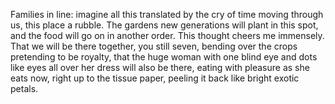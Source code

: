 Families in line: imagine all this
translated by the cry of time moving through us,
this place a rubble. The gardens new generations
will plant in this spot, and the food will go on
in another order. This thought cheers me immensely.
That we will be there together, you still seven,
bending over the crops pretending to be royalty,
that the huge woman with one blind eye
and dots like eyes all over her dress
will also be there, eating with pleasure
as she eats now, right up to the tissue paper,
peeling it back like bright exotic petals.
